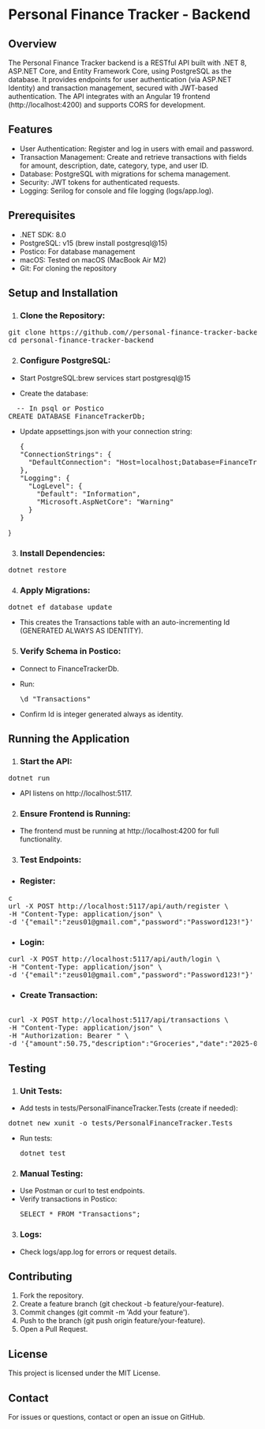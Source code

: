 # Personal Finance Tracker - Backend

## Overview
The Personal Finance Tracker backend is a RESTful API built with .NET 8, ASP.NET Core, and Entity Framework Core, using PostgreSQL as the database. It provides endpoints for user authentication (via ASP.NET Identity) and transaction management, secured with JWT-based authentication. The API integrates with an Angular 19 frontend (http://localhost:4200) and supports CORS for development.

## Features

* User Authentication: Register and log in users with email and password.
* Transaction Management: Create and retrieve transactions with fields for amount, description, date, category, type, and user ID.
* Database: PostgreSQL with migrations for schema management.
* Security: JWT tokens for authenticated requests.
* Logging: Serilog for console and file logging (logs/app.log).

## Prerequisites

* .NET SDK: 8.0
* PostgreSQL: v15 (brew install postgresql@15)
* Postico: For database management
* macOS: Tested on macOS (MacBook Air M2)
* Git: For cloning the repository

## Setup and Installation

1. ### Clone the Repository:
<pre>git clone https://github.com/<your-username>/personal-finance-tracker-backend.git
cd personal-finance-tracker-backend</pre>


2. ### Configure PostgreSQL:

* Start PostgreSQL:brew services start postgresql@15


* Create the database:
<pre>  -- In psql or Postico
CREATE DATABASE FinanceTrackerDb;</pre>


* Update appsettings.json with your connection string:
  <pre>
  {
  "ConnectionStrings": {
    "DefaultConnection": "Host=localhost;Database=FinanceTrackerDb;Username=postgres;Password=your-password"
  },
  "Logging": {
    "LogLevel": {
      "Default": "Information",
      "Microsoft.AspNetCore": "Warning"
    }
  }
}
</pre>



3. ### Install Dependencies:
<pre>dotnet restore</pre>


4. ### Apply Migrations:
<pre>dotnet ef database update</pre>


* This creates the Transactions table with an auto-incrementing Id (GENERATED ALWAYS AS IDENTITY).


5. ### Verify Schema in Postico:

* Connect to FinanceTrackerDb.
* Run:
  <pre>\d "Transactions"</pre>


* Confirm Id is integer generated always as identity.



## Running the Application

1. ### Start the API:
<pre>dotnet run </pre>


* API listens on http://localhost:5117.


2. ### Ensure Frontend is Running:

* The frontend must be running at http://localhost:4200 for full functionality.


3. ### Test Endpoints:

* ### Register:
<pre>c
url -X POST http://localhost:5117/api/auth/register \
-H "Content-Type: application/json" \
-d '{"email":"zeus01@gmail.com","password":"Password123!"}'
</pre>


* ### Login:
<pre>
curl -X POST http://localhost:5117/api/auth/login \
-H "Content-Type: application/json" \
-d '{"email":"zeus01@gmail.com","password":"Password123!"}'
</pre>


* ### Create Transaction:
<pre>  
curl -X POST http://localhost:5117/api/transactions \
-H "Content-Type: application/json" \
-H "Authorization: Bearer <your-jwt-token>" \
-d '{"amount":50.75,"description":"Groceries","date":"2025-05-17","category":"Food","type":"Expense"}'
</pre>





## Testing

1. ### Unit Tests:

* Add tests in tests/PersonalFinanceTracker.Tests (create if needed):
<pre>
dotnet new xunit -o tests/PersonalFinanceTracker.Tests
</pre>

* Run tests:
  <pre>
  dotnet test
  </pre>




2. ### Manual Testing:

* Use Postman or curl to test endpoints.
* Verify transactions in Postico:
  <pre>
  SELECT * FROM "Transactions";
  </pre>




3. ### Logs:

* Check logs/app.log for errors or request details.



## Contributing

1. Fork the repository.
2. Create a feature branch (git checkout -b feature/your-feature).
3. Commit changes (git commit -m 'Add your feature').
4. Push to the branch (git push origin feature/your-feature).
5. Open a Pull Request.

## License
This project is licensed under the MIT License.

## Contact
For issues or questions, contact <your-email> or open an issue on GitHub.
